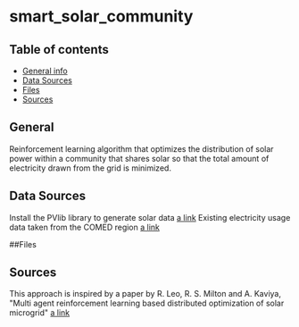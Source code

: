 # smart_solar_community

## Table of contents
* [General info](#general-info)
* [Data Sources](#technologies)
* [Files](#files)
* [Sources](#setup)

## General
Reinforcement learning algorithm that optimizes the distribution of solar power within a community that shares solar so that the total amount of electricity drawn from the grid is minimized. 

## Data Sources
Install the PVlib library to generate solar data [a link](https://pvlib-python.readthedocs.io/en/latest/introtutorial.html)
Existing electricity usage data taken from the COMED region [a link](https://www.kaggle.com/robikscube/hourly-energy-consumption)

##Files



## Sources
This approach is inspired by a paper by R. Leo, R. S. Milton and A. Kaviya, "Multi agent reinforcement learning based distributed optimization of solar microgrid"
[a link](https://www.researchgate.net/publication/283653856_Multi_agent_reinforcement_learning_based_distributed_optimization_of_solar_microgrid)
